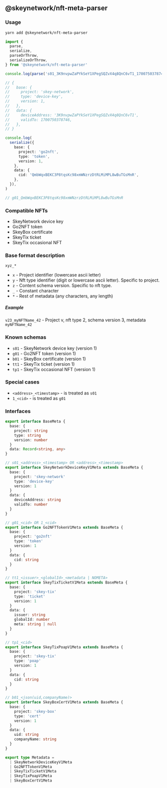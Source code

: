 ## @skeynetwork/nft-meta-parser

### Usage

```sh
yarn add @skeynetwork/nft-meta-parser
```

```typescript
import {
  parse,
  serialize,
  parseOrThrow,
  serializeOrThrow,
} from '@skeynetwork/nft-meta-parser'

console.log(parse('s01_3K9nvpwZaPYkSeY1XPegSQZvX4q8QnC6vT1_1700750378746'))

// {
//   base: {
//     project: 'skey-network',
//     type: 'device-key',
//     version: 1,
//   },
//   data: {
//     deviceAddress: '3K9nvpwZaPYkSeY1XPegSQZvX4q8QnC6vT1',
//     validTo: 1700750378746,
//   },
// }

console.log(
  serialize({
    base: {
      project: 'go2nft',
      type: 'token',
      version: 1,
    },
    data: {
      cid: 'QmbWqxBEKC3P8tqsKc98xmWNzrzDtRLMiMPL8wBuTGsMnR',
    },
  }),
)

// g01_QmbWqxBEKC3P8tqsKc98xmWNzrzDtRLMiMPL8wBuTGsMnR
```

### Compatible NFTs

- SkeyNetwork device key
- Go2NFT token
- SkeyBox certificate
- SkeyTix ticket
- SkeyTix occasional NFT

### Base format description

`xyz_*`

- `x` - Project identifier (lowercase ascii letter)
- `y` - Nft type identifier (digit or lowercase ascii letter). Specific to project.
- `z` - Content schema version. Specific to nft type.
- `_` - Constant character
- `*` - Rest of metadata (any characters, any length)

##### Example

`v23_myNFTName_42` - Project v, nft type 2, schema version 3, metadata `myNFTName_42`

### Known schemas

- `s01` - SkeyNetwork device key (version 1)
- `g01` - Go2NFT token (version 1)
- `b01` - SkeyBox certificate (version 1)
- `tt1` - SkeyTix ticket (version 1)
- `tp1` - SkeyTix occasional NFT (version 1)

### Special cases

- `<address>_<timestamp>` - is treated as `s01`
- `1_<cid>` - is treated as `g01`

### Interfaces

<!-- INTERFACES_START -->
```typescript
export interface BaseMeta {
  base: {
    project: string
    type: string
    version: number
  }
  data: Record<string, any>
}

// s01_<address>_<timestamp> OR <address>_<timestamp>
export interface SkeyNetworkDeviceKeyV1Meta extends BaseMeta {
  base: {
    project: 'skey-network'
    type: 'device-key'
    version: 1
  }
  data: {
    deviceAddress: string
    validTo: number
  }
}

// g01_<cid> OR 1_<cid>
export interface Go2NFTTokenV1Meta extends BaseMeta {
  base: {
    project: 'go2nft'
    type: 'token'
    version: 1
  }
  data: {
    cid: string
  }
}

// tt1_<issuer>_<globalId>_<metadata | NOMETA>
export interface SkeyTixTicketV1Meta extends BaseMeta {
  base: {
    project: 'skey-tix'
    type: 'ticket'
    version: 1
  }
  data: {
    issuer: string
    globalId: number
    meta: string | null
  }
}

// tp1_<cid>
export interface SkeyTixPoapV1Meta extends BaseMeta {
  base: {
    project: 'skey-tix'
    type: 'poap'
    version: 1
  }
  data: {
    cid: string
  }
}

// b01_<json(uid,companyName)>
export interface SkeyBoxCertV1Meta extends BaseMeta {
  base: {
    project: 'skey-box'
    type: 'cert'
    version: 1
  }
  data: {
    uid: string
    companyName: string
  }
}

export type Metadata =
  | SkeyNetworkDeviceKeyV1Meta
  | Go2NFTTokenV1Meta
  | SkeyTixTicketV1Meta
  | SkeyTixPoapV1Meta
  | SkeyBoxCertV1Meta

```
<!-- INTERFACES_END -->
